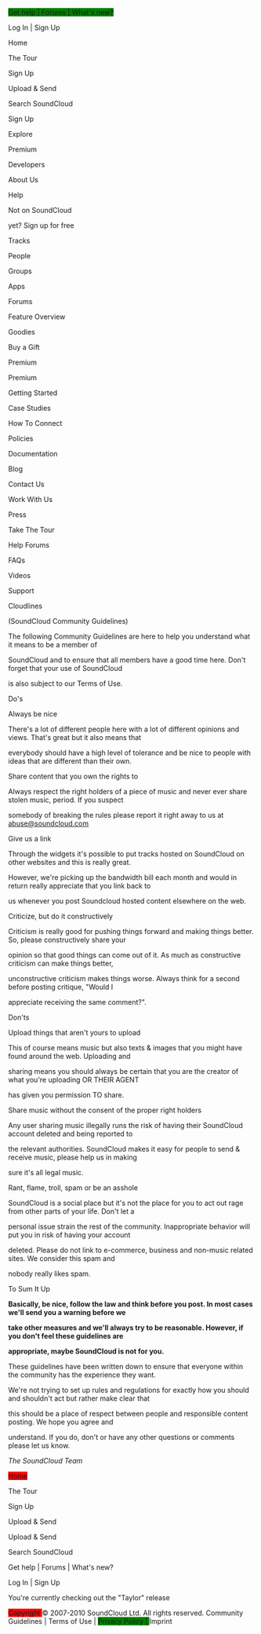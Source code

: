 <span style="background-color: green;">
Get help | Forums | What's new?


Log In | Sign Up


Home


The Tour


Sign Up


Upload & Send


Search SoundCloud

</span>
Sign Up


Explore


Premium


Developers


About Us


Help


Not on SoundCloud


yet? Sign up for free


Tracks


People


Groups


Apps


Forums


Feature Overview


Goodies


Buy a Gift<span style="background-color: red;">


Premium</span>


Premium


Getting Started


Case Studies


How To Connect


Policies


Documentation


Blog


Contact Us


Work With Us


Press


Take The Tour


Help Forums


FAQs


Videos


Support


Cloudlines


(SoundCloud Community Guidelines)


The following Community Guidelines are here to help you understand what it means to be a member of


SoundCloud and to ensure that all members have a good time here. Don't forget that your use of SoundCloud


is also subject to our Terms of Use.


Do's


Always be nice


There's a lot of different people here with a lot of different opinions and views. That's great but it also means that


everybody should have a high level of tolerance and be nice to people with ideas that are different than their own.


Share content that you own the rights to


Always respect the right holders of a piece of music and never ever share stolen music, period. If you suspect


somebody of breaking the rules please report it right away to us at abuse@soundcloud.com


Give us a link


Through the widgets it's possible to put tracks hosted on SoundCloud on other websites and this is really great.


However, we're picking up the bandwidth bill each month and would in return really appreciate that you link back to


us whenever you post Soundcloud hosted content elsewhere on the web.


Criticize, but do it constructively


Criticism is really good for pushing things forward and making things better. So, please constructively share your


opinion so that good things can come out of it. As much as constructive criticism can make things better,


unconstructive criticism makes things worse. Always think for a second before posting critique, "Would I


appreciate receiving the same comment?".


Don'ts


Upload things that aren't yours to upload


This of course means music but also texts & images that you might have found around the web. Uploading and


sharing means you should always be certain that you are the creator of what you're uploading OR THEIR AGENT


has given you permission TO share.


Share music without the consent of the proper right holders


Any user sharing music illegally runs the risk of having their SoundCloud account deleted and being reported to


the relevant authorities. SoundCloud makes it easy for people to send & receive music, please help us in making


sure it's all legal music.


Rant, flame, troll, spam or be an asshole


SoundCloud is a social place but it's not the place for you to act out rage from other parts of your life. Don't let a


personal issue strain the rest of the community. Inappropriate behavior will put you in risk of having your account


deleted. Please do not link to e-commerce, business and non-music related sites. We consider this spam and


nobody really likes spam.


To Sum It Up


**Basically, be nice, follow the law and think before you post. In most cases we'll send you a warning before we**


**take other measures and we'll always try to be reasonable. However, if you don't feel these guidelines are**


**appropriate, maybe SoundCloud is not for you.**


These guidelines have been written down to ensure that everyone within the community has the experience they want.


We're not trying to set up rules and regulations for exactly how you should and shouldn't act but rather make clear that


this should be a place of respect between people and responsible content posting. We hope you agree and


understand. If you do, don't or have any other questions or comments please let us know.


*The SoundCloud Team*


<span style="background-color: red;">Home


The Tour


Sign Up


Upload & Send


Upload & Send


Search SoundCloud


Get help | Forums | What's new?


Log In | Sign Up


</span>
You're currently checking out the "Taylor" release


<span style="background-color: red;">Copyright </span>© 2007-2010 SoundCloud Ltd. All rights reserved. Community Guidelines | Terms of Use | <span style="background-color: green;">Privacy Policy | </span>Imprint

